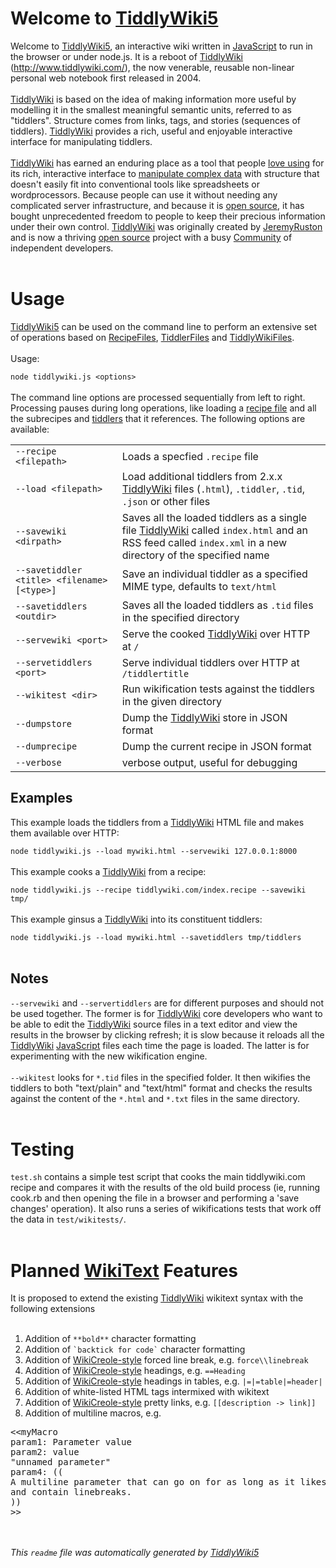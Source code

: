 <h1>Welcome to <span data-tw-macro='link'><a href='TiddlyWiki5' class='tw-tiddlylink tw-tiddlylink-internal tw-tiddlylink-missing'>TiddlyWiki5</a></span></h1><div data-tw-macro='tiddler'>Welcome to <span data-tw-macro='link'><a href='TiddlyWiki5' class='tw-tiddlylink tw-tiddlylink-internal tw-tiddlylink-missing'>TiddlyWiki5</a></span>, an interactive wiki written in <span data-tw-macro='link'><a href='JavaScript' class='tw-tiddlylink tw-tiddlylink-internal tw-tiddlylink-missing'>JavaScript</a></span> to run in the browser or under node.js. It is a reboot of <span data-tw-macro='link'><a href='TiddlyWiki' class='tw-tiddlylink tw-tiddlylink-internal tw-tiddlylink-missing'>TiddlyWiki</a></span> (<span data-tw-macro='link'><a href='http://www.tiddlywiki.com/' class='tw-tiddlylink tw-tiddlylink-external'>http://www.tiddlywiki.com/</a></span>), the now venerable, reusable non-linear personal web notebook first released in 2004.<br /><br /><span data-tw-macro='link'><a href='TiddlyWiki' class='tw-tiddlylink tw-tiddlylink-internal tw-tiddlylink-missing'>TiddlyWiki</a></span> is based on the idea of making information more useful by modelling it in the smallest meaningful semantic units, referred to as &quot;tiddlers&quot;.  Structure comes from links, tags, and stories (sequences of tiddlers). <span data-tw-macro='link'><a href='TiddlyWiki' class='tw-tiddlylink tw-tiddlylink-internal tw-tiddlylink-missing'>TiddlyWiki</a></span> provides a rich, useful and enjoyable interactive interface for manipulating tiddlers.<br /><br /><span data-tw-macro='link'><a href='TiddlyWiki' class='tw-tiddlylink tw-tiddlylink-internal tw-tiddlylink-missing'>TiddlyWiki</a></span> has earned an enduring place as a tool that people <span data-tw-macro='link'><a href='Raves' class='tw-tiddlylink tw-tiddlylink-internal tw-tiddlylink-missing'>love using</a></span> for its rich, interactive interface to <span data-tw-macro='link'><a href='TiddlyWikiConcepts' class='tw-tiddlylink tw-tiddlylink-internal tw-tiddlylink-missing'>manipulate complex data</a></span> with structure that doesn't easily fit into conventional tools like spreadsheets or wordprocessors. Because people can use it without needing any complicated server infrastructure, and because it is <span data-tw-macro='link'><a href='OpenSourceLicense' class='tw-tiddlylink tw-tiddlylink-internal tw-tiddlylink-missing'>open source</a></span>, it has bought unprecedented freedom to people to keep their precious information under their own control. <span data-tw-macro='link'><a href='TiddlyWiki' class='tw-tiddlylink tw-tiddlylink-internal tw-tiddlylink-missing'>TiddlyWiki</a></span> was originally created by <span data-tw-macro='link'><a href='JeremyRuston' class='tw-tiddlylink tw-tiddlylink-internal tw-tiddlylink-missing'>JeremyRuston</a></span> and is now a thriving <span data-tw-macro='link'><a href='OpenSourceLicense' class='tw-tiddlylink tw-tiddlylink-internal tw-tiddlylink-missing'>open source</a></span> project with a busy <span data-tw-macro='link'><a href='Community' class='tw-tiddlylink tw-tiddlylink-internal tw-tiddlylink-missing'>Community</a></span> of independent developers.<br /></div><br /><h1>Usage</h1><div data-tw-macro='tiddler'><span data-tw-macro='link'><a href='TiddlyWiki5' class='tw-tiddlylink tw-tiddlylink-internal tw-tiddlylink-missing'>TiddlyWiki5</a></span> can be used on the command line to perform an extensive set of operations based on <span data-tw-macro='link'><a href='RecipeFiles' class='tw-tiddlylink tw-tiddlylink-internal tw-tiddlylink-resolves'>RecipeFiles</a></span>, <span data-tw-macro='link'><a href='TiddlerFiles' class='tw-tiddlylink tw-tiddlylink-internal tw-tiddlylink-resolves'>TiddlerFiles</a></span> and <span data-tw-macro='link'><a href='TiddlyWikiFiles' class='tw-tiddlylink tw-tiddlylink-internal tw-tiddlylink-missing'>TiddlyWikiFiles</a></span>.<br /><br />Usage:<br /><code>
node tiddlywiki.js &lt;options&gt;
</code><br />The command line options are processed sequentially from left to right. Processing pauses during long operations, like loading a <span data-tw-macro='link'><a href='RecipeFiles' class='tw-tiddlylink tw-tiddlylink-internal tw-tiddlylink-resolves'>recipe file</a></span> and all the subrecipes and <span data-tw-macro='link'><a href='TiddlerFiles' class='tw-tiddlylink tw-tiddlylink-internal tw-tiddlylink-resolves'>tiddlers</a></span> that it references. The following options are available:<br /><table class="twtable"><tbody><tr class="evenRow"><td align="left"><code>--recipe &lt;filepath&gt;</code></td><td align="left">Loads a specfied <code>.recipe</code> file</td></tr><tr class="oddRow"><td align="left"><code>--load &lt;filepath&gt;</code></td><td align="left">Load additional tiddlers from 2.x.x <span data-tw-macro='link'><a href='TiddlyWiki' class='tw-tiddlylink tw-tiddlylink-internal tw-tiddlylink-missing'>TiddlyWiki</a></span> files (<code>.html</code>), <code>.tiddler</code>, <code>.tid</code>, <code>.json</code> or other files</td></tr><tr class="evenRow"><td align="left"><code>--savewiki &lt;dirpath&gt;</code></td><td align="left">Saves all the loaded tiddlers as a single file <span data-tw-macro='link'><a href='TiddlyWiki' class='tw-tiddlylink tw-tiddlylink-internal tw-tiddlylink-missing'>TiddlyWiki</a></span> called <code>index.html</code> and an RSS feed called <code>index.xml</code> in a new directory of the specified name</td></tr><tr class="oddRow"><td align="left"><code>--savetiddler &lt;title&gt; &lt;filename&gt; [&lt;type&gt;]</code></td><td align="left">Save an individual tiddler as a specified MIME type, defaults to <code>text/html</code></td></tr><tr class="evenRow"><td align="left"><code>--savetiddlers &lt;outdir&gt;</code></td><td align="left">Saves all the loaded tiddlers as <code>.tid</code> files in the specified directory</td></tr><tr class="oddRow"><td align="left"><code>--servewiki &lt;port&gt;</code></td><td align="left">Serve the cooked <span data-tw-macro='link'><a href='TiddlyWiki' class='tw-tiddlylink tw-tiddlylink-internal tw-tiddlylink-missing'>TiddlyWiki</a></span> over HTTP at <code>/</code></td></tr><tr class="evenRow"><td align="left"><code>--servetiddlers &lt;port&gt;</code></td><td align="left">Serve individual tiddlers over HTTP at <code>/tiddlertitle</code></td></tr><tr class="oddRow"><td align="left"><code>--wikitest &lt;dir&gt;</code></td><td align="left">Run wikification tests against the tiddlers in the given directory</td></tr><tr class="evenRow"><td align="left"><code>--dumpstore</code></td><td align="left">Dump the <span data-tw-macro='link'><a href='TiddlyWiki' class='tw-tiddlylink tw-tiddlylink-internal tw-tiddlylink-missing'>TiddlyWiki</a></span> store in JSON format</td></tr><tr class="oddRow"><td align="left"><code>--dumprecipe</code></td><td align="left">Dump the current recipe in JSON format</td></tr><tr class="evenRow"><td align="left"><code>--verbose</code></td><td align="left">verbose output, useful for debugging</td></tr></tbody></table><h2> Examples</h2>This example loads the tiddlers from a <span data-tw-macro='link'><a href='TiddlyWiki' class='tw-tiddlylink tw-tiddlylink-internal tw-tiddlylink-missing'>TiddlyWiki</a></span> HTML file and makes them available over HTTP:<br /><code>
node tiddlywiki.js --load mywiki.html --servewiki 127.0.0.1:8000
</code><br />This example cooks a <span data-tw-macro='link'><a href='TiddlyWiki' class='tw-tiddlylink tw-tiddlylink-internal tw-tiddlylink-missing'>TiddlyWiki</a></span> from a recipe:<br /><code>
node tiddlywiki.js --recipe tiddlywiki.com/index.recipe --savewiki tmp/
</code><br />This example ginsus a <span data-tw-macro='link'><a href='TiddlyWiki' class='tw-tiddlylink tw-tiddlylink-internal tw-tiddlylink-missing'>TiddlyWiki</a></span> into its constituent tiddlers:<br /><code>
node tiddlywiki.js --load mywiki.html --savetiddlers tmp/tiddlers
</code><br /><h2> Notes</h2><code>--servewiki</code> and <code>--servertiddlers</code> are for different purposes and should not be used together. The former is for <span data-tw-macro='link'><a href='TiddlyWiki' class='tw-tiddlylink tw-tiddlylink-internal tw-tiddlylink-missing'>TiddlyWiki</a></span> core developers who want to be able to edit the <span data-tw-macro='link'><a href='TiddlyWiki' class='tw-tiddlylink tw-tiddlylink-internal tw-tiddlylink-missing'>TiddlyWiki</a></span> source files in a text editor and view the results in the browser by clicking refresh; it is slow because it reloads all the <span data-tw-macro='link'><a href='TiddlyWiki' class='tw-tiddlylink tw-tiddlylink-internal tw-tiddlylink-missing'>TiddlyWiki</a></span> <span data-tw-macro='link'><a href='JavaScript' class='tw-tiddlylink tw-tiddlylink-internal tw-tiddlylink-missing'>JavaScript</a></span> files each time the page is loaded. The latter is for experimenting with the new wikification engine.<br /><br /><code>--wikitest</code> looks for <code>*.tid</code> files in the specified folder. It then wikifies the tiddlers to both &quot;text/plain&quot; and &quot;text/html&quot; format and checks the results against the content of the <code>*.html</code> and <code>*.txt</code> files in the same directory.</div><br /><h1>Testing</h1><div data-tw-macro='tiddler'><code>test.sh</code> contains a simple test script that cooks the main tiddlywiki.com recipe and compares it with the results of the old build process (ie, running cook.rb and then opening the file in a browser and performing a 'save changes' operation). It also runs a series of wikifications tests that work off the data in <code>test/wikitests/</code>.</div><br /><h1>Planned <span data-tw-macro='link'><a href='WikiText' class='tw-tiddlylink tw-tiddlylink-internal tw-tiddlylink-missing'>WikiText</a></span> Features</h1><div data-tw-macro='tiddler'>It is proposed to extend the existing <span data-tw-macro='link'><a href='TiddlyWiki' class='tw-tiddlylink tw-tiddlylink-internal tw-tiddlylink-missing'>TiddlyWiki</a></span> wikitext syntax with the following extensions<br /><br /><ol><li> Addition of <code>**bold**</code> character formatting</li><li> Addition of <code>`backtick for code`</code> character formatting</li><li> Addition of <span data-tw-macro='link'><a href='WikiCreole-style' class='tw-tiddlylink tw-tiddlylink-internal tw-tiddlylink-missing'>WikiCreole-style</a></span> forced line break, e.g. <code>force\\linebreak</code></li><li> Addition of <span data-tw-macro='link'><a href='WikiCreole-style' class='tw-tiddlylink tw-tiddlylink-internal tw-tiddlylink-missing'>WikiCreole-style</a></span> headings, e.g. <code>==Heading</code></li><li> Addition of <span data-tw-macro='link'><a href='WikiCreole-style' class='tw-tiddlylink tw-tiddlylink-internal tw-tiddlylink-missing'>WikiCreole-style</a></span> headings in tables, e.g. <code>|=|=table|=header|</code></li><li> Addition of white-listed HTML tags intermixed with wikitext</li><li> Addition of <span data-tw-macro='link'><a href='WikiCreole-style' class='tw-tiddlylink tw-tiddlylink-internal tw-tiddlylink-missing'>WikiCreole-style</a></span> pretty links, e.g. <code>[[description -&gt; link]]</code></li><li> Addition of multiline macros, e.g.</li></ol><pre>&lt;&lt;myMacro
param1: Parameter value
param2: value
&quot;unnamed parameter&quot;
param4: ((
A multiline parameter that can go on for as long as it likes
and contain linebreaks.
))
&gt;&gt;
</pre></div><br /><br /><em>This <code>readme</code> file was automatically generated by <span data-tw-macro='link'><a href='TiddlyWiki5' class='tw-tiddlylink tw-tiddlylink-internal tw-tiddlylink-missing'>TiddlyWiki5</a></span></em><br />
